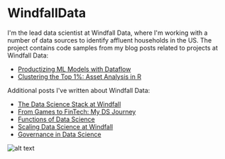 # WindfallData

I'm the lead data scientist at Windfall Data, where I'm working with a number of data sources to identify affluent households in the US. The project contains code samples from my blog posts related to projects at Windfall Data:

* [Productizing ML Models with Dataflow](https://towardsdatascience.com/productizing-ml-models-with-dataflow-99a224ce9f19)
* [Clustering the Top 1%: Asset Analysis in R](https://medium.freecodecamp.org/clustering-the-top-1-asset-analysis-in-r-6c529b382b42)

Additional posts I've written about Windfall Data:

* [The Data Science Stack at Windfall](https://medium.com/windfalldata/the-data-science-stack-at-windfall-data-e1e6bc3c4c8f)
* [From Games to FinTech: My DS Journey](https://towardsdatascience.com/from-games-to-fintech-my-ds-journey-b7169f08b6ad)
* [Functions of Data Science](https://towardsdatascience.com/functions-of-data-science-4afd5341a659)
* [Scaling Data Science at Windfall](https://medium.com/windfalldata/scaling-data-science-at-windfall-55f5f23698e1)
* [Governance in Data Science](https://medium.com/windfalldata/governance-in-data-science-710ff7e6ed94)



![alt text](https://cdn-images-1.medium.com/max/800/1*aP6gLHig2MSXttsYtVjuFg.png "Logo Title Text 1")
